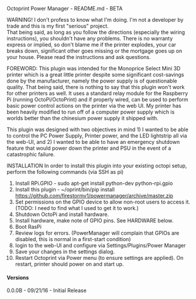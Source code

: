 Octoprint Power Manager - README.md - BETA

WARNING!  I don't profess to know what I'm doing. I'm not a developer by trade and this is my first "serious" project.  
That being said, as long as you follow the directions (especially the wiring instructions), you shouldn't have any problems.
There is no warranty express or implied, so don't blame me if the printer explodes, your car breaks down, significant other
goes missing or the mortgage goes up on your house.  Please read the instructions and ask questions.

FOREWORD:
This plugin was intended for the Monoprice Select Mini 3D printer which is a great little printer despite some significant
cost-savings done by the manufacturer, namely the power supply is of questionable quality.  That being said, there is nothing 
to say that this plugin won't work for other printers as well.  It uses a standard relay module for the Raspberry Pi (running
OctoPi/OctoPrint) and if properly wired, can be used to perform basic power control actions on the printer via the web UI.
My printer has been heavily modified to run off of a computer power supply which is worlds better than the chinesium power
supply it shipped with.

This plugin was designed with two objectives in mind 1) I wanted to be able to control the PC Power Supply, Printer power, and
the LED lightstrip all via the web-UI, and 2) I wanted to be able to have an emergency shutdown feature that would power down
the printer and PSU in the event of a catastrophic failure.

INSTALLATION
In order to install this plugin into your existing octopi setup, perform the following commands (via SSH as pi)
1) Install RPi.GPIO - sudo apt-get install python-dev python-rpi.gpio
2) Install this plugin - ~/oprint/bin/pip install https://github.com/firestormv1/powermanager/archive/master.zip
3) Set permissions on the GPIO device to allow non-root users to access it.
    (TODO: I need to find what I used to get it to work.)
4) Shutdown OctoPi and install hardware.
5) Install hardware, make note of GPIO pins. See HARDWARE below.
6) Boot RasPi
5) Review logs for errors.  (PowerManager will complain that GPIOs are disabled, this is normal in a first-start condition)
6) login to the web-UI and configure via Settings/Plugins/Power Manager
7) Save your changes in the settings dialog.
8) Restart Octoprint via Power menu (to ensure settings are applied). On restart, printer should power on and start up.







#### Versions
0.0.0B - 09/21/16 - Initial Release
